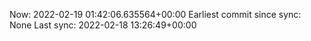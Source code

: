 Now: 2022-02-19 01:42:06.635564+00:00 Earliest commit since sync: None Last sync: 2022-02-18 13:26:49+00:00
